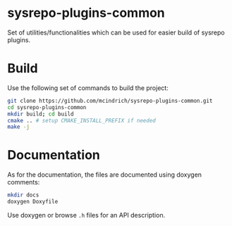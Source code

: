 # sysrepo-plugins-common
Set of utilities/functionalities which can be used for easier build of sysrepo plugins.

# Build
Use the following set of commands to build the project:
```sh
git clone https://github.com/mcindrich/sysrepo-plugins-common.git
cd sysrepo-plugins-common
mkdir build; cd build
cmake .. # setup CMAKE_INSTALL_PREFIX if needed
make -j
```

# Documentation
As for the documentation, the files are documented using doxygen comments:
```sh
mkdir docs
doxygen Doxyfile
```
Use doxygen or browse ```.h``` files for an API description.